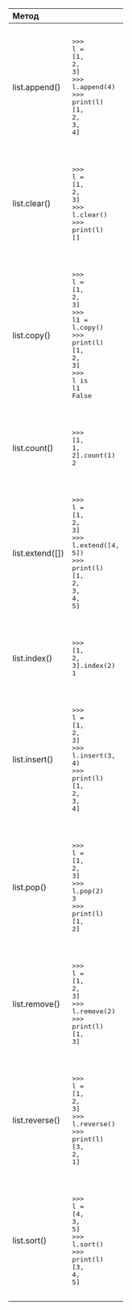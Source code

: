 | Метод           |           |
|:----------------|:----------|
| list.append()   | <div class="code" style="border-radius:.375rem .375rem;"><div class="highlight"><pre><div class="highlight"><pre><span></span><span class="unselectable"><span class="o">&gt;&gt;&gt;</span> </span><span class="n">l</span> <span class="o">=</span> <span class="p">[</span><span class="mi">1</span><span class="p">,</span> <span class="mi">2</span><span class="p">,</span> <span class="mi">3</span><span class="p">]</span><br><span class="unselectable"><span class="o">&gt;&gt;&gt;</span> </span><span class="n">l</span><span class="o">.</span><span class="n">append</span><span class="p">(</span><span class="mi">4</span><span class="p">)</span><br><span class="unselectable"><span class="o">&gt;&gt;&gt;</span> </span><span class="nb">print</span><span class="p">(</span><span class="n">l</span><span class="p">)</span><br><span class="unselectable"><span class="p">[</span><span class="mi">1</span><span class="p">,</span> <span class="mi">2</span><span class="p">,</span> <span class="mi">3</span><span class="p">,</span> <span class="mi">4</span><span class="p">]</span></span><br></pre></div></pre></div></div>  |
| list.clear()    | <div class="code" style="border-radius:.375rem .375rem;"><div class="highlight"><pre><div class="highlight"><pre><span></span><span class="unselectable"><span class="o">&gt;&gt;&gt;</span> </span><span class="n">l</span> <span class="o">=</span> <span class="p">[</span><span class="mi">1</span><span class="p">,</span> <span class="mi">2</span><span class="p">,</span> <span class="mi">3</span><span class="p">]</span><br><span class="unselectable"><span class="o">&gt;&gt;&gt;</span> </span><span class="n">l</span><span class="o">.</span><span class="n">clear</span><span class="p">()</span><br><span class="unselectable"><span class="o">&gt;&gt;&gt;</span> </span><span class="nb">print</span><span class="p">(</span><span class="n">l</span><span class="p">)</span><br><span class="unselectable"><span class="p">[]</span></span><br></pre></div></pre></div></div>   |
| list.сору()     | <div class="code" style="border-radius:.375rem .375rem;"><div class="highlight"><pre><div class="highlight"><pre><span></span><span class="unselectable"><span class="o">&gt;&gt;&gt;</span> </span><span class="n">l</span> <span class="o">=</span> <span class="p">[</span><span class="mi">1</span><span class="p">,</span> <span class="mi">2</span><span class="p">,</span> <span class="mi">3</span><span class="p">]</span><br><span class="unselectable"><span class="o">&gt;&gt;&gt;</span> </span><span class="n">l1</span> <span class="o">=</span> <span class="n">l</span><span class="o">.</span><span class="n">copy</span><span class="p">()</span><br><span class="unselectable"><span class="o">&gt;&gt;&gt;</span> </span><span class="nb">print</span><span class="p">(</span><span class="n">l</span><span class="p">)</span><br><span class="unselectable"><span class="p">[</span><span class="mi">1</span><span class="p">,</span> <span class="mi">2</span><span class="p">,</span> <span class="mi">3</span><span class="p">]</span></span><br><span class="unselectable"><span class="o">&gt;&gt;&gt;</span> </span><span class="n">l</span> <span class="ow">is</span> <span class="n">l1</span><br><span class="unselectable"><span class="kc">False</span></span><br></pre></div></pre></div></div>    |
| list.count()    | <div class="code" style="border-radius:.375rem .375rem;"><div class="highlight"><pre><div class="highlight"><pre><span></span><span class="unselectable"><span class="o">&gt;&gt;&gt;</span> </span><span class="p">[</span><span class="mi">1</span><span class="p">,</span> <span class="mi">1</span><span class="p">,</span> <span class="mi">2</span><span class="p">]</span><span class="o">.</span><span class="n">count</span><span class="p">(</span><span class="mi">1</span><span class="p">)</span><br><span class="unselectable"><span class="mi">2</span></span><br></pre></div></pre></div></div>   |
| list.extend([]) | <div class="code" style="border-radius:.375rem .375rem;"><div class="highlight"><pre><div class="highlight"><pre><span></span><span class="unselectable"><span class="o">&gt;&gt;&gt;</span> </span><span class="n">l</span> <span class="o">=</span> <span class="p">[</span><span class="mi">1</span><span class="p">,</span> <span class="mi">2</span><span class="p">,</span> <span class="mi">3</span><span class="p">]</span><br><span class="unselectable"><span class="o">&gt;&gt;&gt;</span> </span><span class="n">l</span><span class="o">.</span><span class="n">extend</span><span class="p">([</span><span class="mi">4</span><span class="p">,</span> <span class="mi">5</span><span class="p">])</span><br><span class="unselectable"><span class="o">&gt;&gt;&gt;</span> </span><span class="nb">print</span><span class="p">(</span><span class="n">l</span><span class="p">)</span><br><span class="unselectable"><span class="p">[</span><span class="mi">1</span><span class="p">,</span> <span class="mi">2</span><span class="p">,</span> <span class="mi">3</span><span class="p">,</span> <span class="mi">4</span><span class="p">,</span> <span class="mi">5</span><span class="p">]</span></span><br></pre></div></pre></div></div>  |
| list.index()    | <div class="code" style="border-radius:.375rem .375rem;"><div class="highlight"><pre><div class="highlight"><pre><span></span><span class="unselectable"><span class="o">&gt;&gt;&gt;</span> </span><span class="p">[</span><span class="mi">1</span><span class="p">,</span> <span class="mi">2</span><span class="p">,</span> <span class="mi">3</span><span class="p">]</span><span class="o">.</span><span class="n">index</span><span class="p">(</span><span class="mi">2</span><span class="p">)</span><br><span class="unselectable"><span class="mi">1</span></span><br></pre></div></pre></div></div>   |
| list.insert()   | <div class="code" style="border-radius:.375rem .375rem;"><div class="highlight"><pre><div class="highlight"><pre><span></span><span class="unselectable"><span class="o">&gt;&gt;&gt;</span> </span><span class="n">l</span> <span class="o">=</span> <span class="p">[</span><span class="mi">1</span><span class="p">,</span> <span class="mi">2</span><span class="p">,</span> <span class="mi">3</span><span class="p">]</span><br><span class="unselectable"><span class="o">&gt;&gt;&gt;</span> </span><span class="n">l</span><span class="o">.</span><span class="n">insert</span><span class="p">(</span><span class="mi">3</span><span class="p">,</span> <span class="mi">4</span><span class="p">)</span><br><span class="unselectable"><span class="o">&gt;&gt;&gt;</span> </span><span class="nb">print</span><span class="p">(</span><span class="n">l</span><span class="p">)</span><br><span class="unselectable"><span class="p">[</span><span class="mi">1</span><span class="p">,</span> <span class="mi">2</span><span class="p">,</span> <span class="mi">3</span><span class="p">,</span> <span class="mi">4</span><span class="p">]</span></span><br></pre></div></pre></div></div>  |
| list.pop()      | <div class="code" style="border-radius:.375rem .375rem;"><div class="highlight"><pre><div class="highlight"><pre><span></span><span class="unselectable"><span class="o">&gt;&gt;&gt;</span> </span><span class="n">l</span> <span class="o">=</span> <span class="p">[</span><span class="mi">1</span><span class="p">,</span> <span class="mi">2</span><span class="p">,</span> <span class="mi">3</span><span class="p">]</span><br><span class="unselectable"><span class="o">&gt;&gt;&gt;</span> </span><span class="n">l</span><span class="o">.</span><span class="n">pop</span><span class="p">(</span><span class="mi">2</span><span class="p">)</span><br><span class="unselectable"><span class="mi">3</span></span><br><span class="unselectable"><span class="o">&gt;&gt;&gt;</span> </span><span class="nb">print</span><span class="p">(</span><span class="n">l</span><span class="p">)</span><br><span class="unselectable"><span class="p">[</span><span class="mi">1</span><span class="p">,</span> <span class="mi">2</span><span class="p">]</span></span><br></pre></div></pre></div></div>     |
| list.remove()   | <div class="code" style="border-radius:.375rem .375rem;"><div class="highlight"><pre><div class="highlight"><pre><span></span><span class="unselectable"><span class="o">&gt;&gt;&gt;</span> </span><span class="n">l</span> <span class="o">=</span> <span class="p">[</span><span class="mi">1</span><span class="p">,</span> <span class="mi">2</span><span class="p">,</span> <span class="mi">3</span><span class="p">]</span><br><span class="unselectable"><span class="o">&gt;&gt;&gt;</span> </span><span class="n">l</span><span class="o">.</span><span class="n">remove</span><span class="p">(</span><span class="mi">2</span><span class="p">)</span><br><span class="unselectable"><span class="o">&gt;&gt;&gt;</span> </span><span class="nb">print</span><span class="p">(</span><span class="n">l</span><span class="p">)</span><br><span class="unselectable"><span class="p">[</span><span class="mi">1</span><span class="p">,</span> <span class="mi">3</span><span class="p">]</span></span><br></pre></div></pre></div></div>  |
| list.reverse()  | <div class="code" style="border-radius:.375rem .375rem;"><div class="highlight"><pre><div class="highlight"><pre><span></span><span class="unselectable"><span class="o">&gt;&gt;&gt;</span> </span><span class="n">l</span> <span class="o">=</span> <span class="p">[</span><span class="mi">1</span><span class="p">,</span> <span class="mi">2</span><span class="p">,</span> <span class="mi">3</span><span class="p">]</span><br><span class="unselectable"><span class="o">&gt;&gt;&gt;</span> </span><span class="n">l</span><span class="o">.</span><span class="n">reverse</span><span class="p">()</span><br><span class="unselectable"><span class="o">&gt;&gt;&gt;</span> </span><span class="nb">print</span><span class="p">(</span><span class="n">l</span><span class="p">)</span><br><span class="unselectable"><span class="p">[</span><span class="mi">3</span><span class="p">,</span> <span class="mi">2</span><span class="p">,</span> <span class="mi">1</span><span class="p">]</span></span><br></pre></div></pre></div></div> |
| list.sort()     | <div class="code" style="border-radius:.375rem .375rem;"><div class="highlight"><pre><div class="highlight"><pre><span></span><span class="unselectable"><span class="o">&gt;&gt;&gt;</span> </span><span class="n">l</span> <span class="o">=</span> <span class="p">[</span><span class="mi">4</span><span class="p">,</span> <span class="mi">3</span><span class="p">,</span> <span class="mi">5</span><span class="p">]</span><br><span class="unselectable"><span class="o">&gt;&gt;&gt;</span> </span><span class="n">l</span><span class="o">.</span><span class="n">sort</span><span class="p">()</span><br><span class="unselectable"><span class="o">&gt;&gt;&gt;</span> </span><span class="nb">print</span><span class="p">(</span><span class="n">l</span><span class="p">)</span><br><span class="unselectable"><span class="p">[</span><span class="mi">3</span><span class="p">,</span> <span class="mi">4</span><span class="p">,</span> <span class="mi">5</span><span class="p">]</span></span><br></pre></div></pre></div></div>    |
